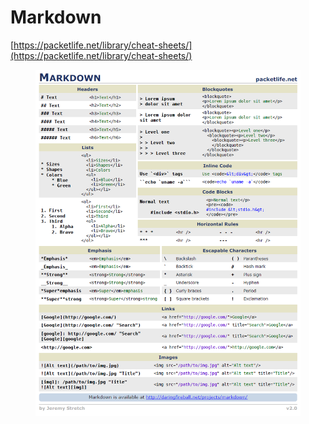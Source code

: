 # Markdown

[https://packetlife.net/library/cheat-sheets/](https://packetlife.net/library/cheat-sheets/)

<figure><img src="../../.gitbook/assets/image (78).png" alt=""><figcaption></figcaption></figure>
